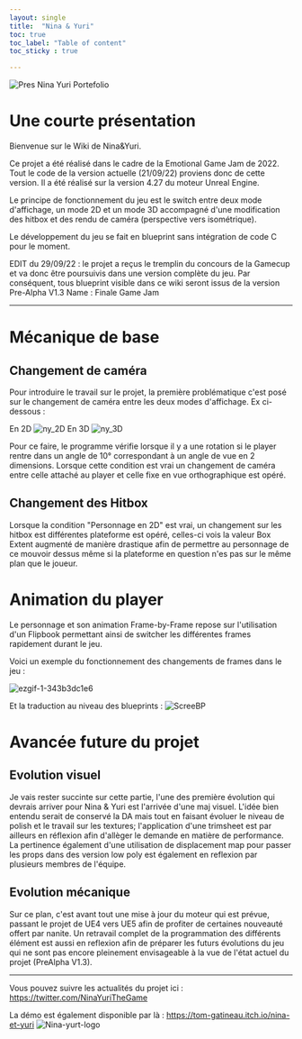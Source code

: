 ```yaml
---
layout: single
title:  "Nina & Yuri"
toc: true
toc_label: "Table of content"
toc_sticky : true

---
```


![Pres Nina Yuri Portefolio](https://user-images.githubusercontent.com/114059469/191930265-32b12a1c-e7ff-4f4b-8aab-13ac1c99aadc.png)


# Une courte présentation

Bienvenue sur le Wiki de Nina&Yuri.

Ce projet a été réalisé dans le cadre de la Emotional Game Jam de 2022. Tout le code de la version actuelle (21/09/22) proviens donc de cette version. Il a été réalisé sur la version 4.27 du moteur Unreal Engine.

Le principe de fonctionnement du jeu est le switch entre deux mode d'affichage, un mode 2D et un mode 3D accompagné d'une modification des hitbox et des rendu de caméra (perspective vers isométrique).

Le développement du jeu se fait en blueprint sans intégration de code C pour le moment.

EDIT du 29/09/22 : le projet a reçus le tremplin du concours de la Gamecup et va donc être poursuivis dans une version complète du jeu. Par conséquent, tous blueprint visible dans ce wiki seront issus de la version Pre-Alpha V1.3 Name : Finale Game Jam


***
# Mécanique de base
## Changement de caméra

Pour introduire le travail sur le projet, la première problématique c'est posé sur le changement de caméra entre les deux modes d'affichage. 
Ex ci-dessous :

En 2D
![ny_2D](https://user-images.githubusercontent.com/114059469/191619607-fe846042-73ab-4073-b8f1-478cf66c0ede.png)
En 3D
![ny_3D](https://user-images.githubusercontent.com/114059469/191619643-f8f51dac-5199-43ea-98ce-a3b8efb9b7b0.png)

Pour ce faire, le programme vérifie lorsque il y a une rotation si le player rentre dans un angle de 10° correspondant à un angle de vue en 2 dimensions. Lorsque cette condition est vrai un changement de caméra entre celle attaché au player et celle fixe en vue orthographique est opéré. 

## Changement des Hitbox

Lorsque la condition "Personnage en 2D" est vrai, un changement sur les hitbox est différentes plateforme est opéré, celles-ci vois la valeur Box Extent augmenté de manière drastique afin de permettre au personnage de ce mouvoir dessus même si la plateforme en question n'es pas sur le même plan que le joueur. 

# Animation du player

Le personnage et son animation Frame-by-Frame repose sur l'utilisation d'un Flipbook permettant ainsi de switcher les différentes frames rapidement durant le jeu. 

Voici un exemple du fonctionnement des changements de frames dans le jeu : 


![ezgif-1-343b3dc1e6](https://user-images.githubusercontent.com/114059469/193783795-0cf2ac5d-b971-4870-8f2f-54cfd2a22a12.gif)

Et la traduction au niveau des blueprints :
![ScreeBP](https://user-images.githubusercontent.com/114059469/193783831-9f377285-856c-48c7-805f-4895b39295fd.png)

# Avancée future du projet
## Evolution visuel

Je vais rester succinte sur cette partie, l'une des première évolution qui devrais arriver pour Nina & Yuri est l'arrivée d'une maj visuel. L'idée bien entendu serait de conservé la DA mais tout en faisant évoluer le niveau de polish et le travail sur les textures; l'application d'une trimsheet est par ailleurs en réflexion afin d'allèger le demande en matière de performance. La pertinence également d'une utilisation de displacement map pour passer les props dans des version low poly est également en reflexion par plusieurs membres de l'équipe. 

## Evolution mécanique

Sur ce plan, c'est avant tout une mise à jour du moteur qui est prévue, passant le projet de UE4 vers UE5 afin de profiter de certaines nouveauté offert par nanite. Un retravail complet de la programmation des différents élément est aussi en reflexion afin de préparer les futurs évolutions du jeu qui ne sont pas encore pleinement envisageable à la vue de l'état actuel du projet (PreAlpha V1.3).

***

Vous pouvez suivre les actualités du projet ici : https://twitter.com/NinaYuriTheGame

La démo est également disponible par là : https://tom-gatineau.itch.io/nina-et-yuri 
![Nina-yurt-logo](https://user-images.githubusercontent.com/114059469/193817889-a0feb3ca-9cdd-4fac-8fdd-f7866550b63f.png)